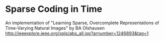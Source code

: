 # Sparse Coding in Time
An implementation of "Learning Sparse, Overcomplete Representations of Time-Varying Natural Images" by BA Olshausen
http://ieeexplore.ieee.org/xpls/abs_all.jsp?arnumber=1246893&tag=1
